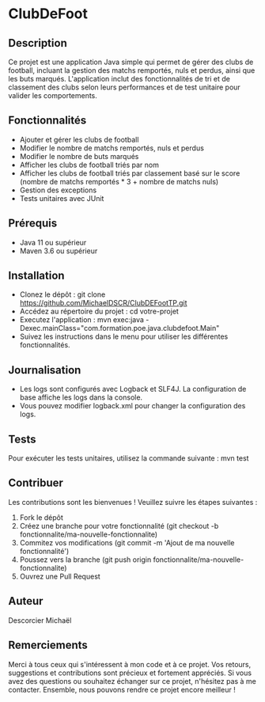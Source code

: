 # ClubDeFoot

## Description
Ce projet est une application Java simple qui permet de gérer des clubs de football, incluant la gestion des matchs remportés, nuls et perdus, ainsi que les buts marqués. L'application inclut des fonctionnalités de tri et de classement des clubs selon leurs performances et de test unitaire pour valider les comportements.

## Fonctionnalités
- Ajouter et gérer les clubs de football
- Modifier le nombre de matchs remportés, nuls et perdus
- Modifier le nombre de buts marqués
- Afficher les clubs de football triés par nom
- Afficher les clubs de football triés par classement basé sur le score (nombre de matchs remportés * 3 + nombre de matchs nuls)
- Gestion des exceptions
- Tests unitaires avec JUnit

## Prérequis
- Java 11 ou supérieur
- Maven 3.6 ou supérieur

## Installation
- Clonez le dépôt : git clone https://github.com/MichaelDSCR/ClubDEFootTP.git
- Accédez au répertoire du projet : cd votre-projet
- Executez l'application : mvn exec:java -Dexec.mainClass="com.formation.poe.java.clubdefoot.Main"
- Suivez les instructions dans le menu pour utiliser les différentes fonctionnalités.

## Journalisation
- Les logs sont configurés avec Logback et SLF4J. La configuration de base affiche les logs dans la console.
- Vous pouvez modifier logback.xml pour changer la configuration des logs.

## Tests
Pour exécuter les tests unitaires, utilisez la commande suivante : mvn test

## Contribuer
Les contributions sont les bienvenues ! Veuillez suivre les étapes suivantes :
1. Fork le dépôt
2. Créez une branche pour votre fonctionnalité (git checkout -b fonctionnalite/ma-nouvelle-fonctionnalite)
3. Commitez vos modifications (git commit -m 'Ajout de ma nouvelle fonctionnalité')
4. Poussez vers la branche (git push origin fonctionnalite/ma-nouvelle-fonctionnalite)
5. Ouvrez une Pull Request

## Auteur
Descorcier Michaël

## Remerciements
Merci à tous ceux qui s'intéressent à mon code et à ce projet. 
Vos retours, suggestions et contributions sont précieux et fortement appréciés. 
Si vous avez des questions ou souhaitez échanger sur ce projet, n'hésitez pas à me contacter. 
Ensemble, nous pouvons rendre ce projet encore meilleur !

